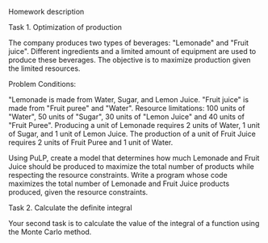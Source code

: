 Homework description

Task 1. Optimization of production

The company produces two types of beverages: "Lemonade" and "Fruit juice". Different ingredients and a limited amount of equipment are used to produce these beverages. The objective is to maximize production given the limited resources.

Problem Conditions:

"Lemonade is made from Water, Sugar, and Lemon Juice.
"Fruit juice" is made from "Fruit puree" and "Water".
Resource limitations: 100 units of "Water", 50 units of "Sugar", 30 units of "Lemon Juice" and 40 units of "Fruit Puree".
Producing a unit of Lemonade requires 2 units of Water, 1 unit of Sugar, and 1 unit of Lemon Juice.
The production of a unit of Fruit Juice requires 2 units of Fruit Puree and 1 unit of Water.

Using PuLP, create a model that determines how much Lemonade and Fruit Juice should be produced to maximize the total number of products while respecting the resource constraints. 
Write a program whose code maximizes the total number of Lemonade and Fruit Juice products produced, given the resource constraints.

Task 2. Calculate the definite integral

Your second task is to calculate the value of the integral of a function using the Monte Carlo method.
